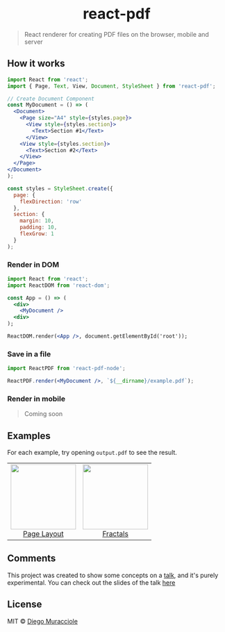 <big><h1 align="center">react-pdf</h1></big>

> React renderer for creating PDF files on the browser, mobile and server

## How it works

```jsx
import React from 'react';
import { Page, Text, View, Document, StyleSheet } from 'react-pdf';

// Create Document Component
const MyDocument = () => (
  <Document>
    <Page size="A4" style={styles.page}>
      <View style={styles.section}>
        <Text>Section #1</Text>
      </View>
    <View style={styles.section}>
      <Text>Section #2</Text>
    </View>
  </Page>
</Document>
);

const styles = StyleSheet.create({
  page: {
    flexDirection: 'row'
  },
  section: {
    margin: 10,
    padding: 10,
    flexGrow: 1
  }
);
```

### Render in DOM
```jsx
import React from 'react';
import ReactDOM from 'react-dom';

const App = () => (
  <div>
    <MyDocument />
  <div>
);

ReactDOM.render(<App />, document.getElementById('root'));
```

### Save in a file
```jsx
import ReactPDF from 'react-pdf-node';

ReactPDF.render(<MyDocument />, `${__dirname}/example.pdf`);
```

### Render in mobile
> Coming soon

## Examples
For each example, try opening `output.pdf` to see the result.

<table>
	<tbody>
		<tr>
			<td align="center" valign="top">
				<img width="150" height="150" src="https://github.com/diegomura/react-pdf/blob/master/examples/page-layout/thumb.png">
				<br>
				<a href="https://github.com/diegomura/react-pdf/tree/master/examples/page-layout/">Page Layout</a>
			</td>  
			<td align="center" valign="top">
				<img width="150" height="150" src="https://github.com/diegomura/react-pdf/blob/master/examples/fractals/thumb.png">
				<br>
				<a href="https://github.com/diegomura/react-pdf/tree/master/examples/fractals/">Fractals</a>
			</td>  
		</tr>
	</tbody>
</table>

## Comments
This project was created to show some concepts on a [talk](https://www.meetup.com/ReactJS-Uruguay/events/234567399/), and it's purely experimental. You can check out the slides of the talk [here](https://diegomura.github.io/think-react-slides/)

## License

MIT © [Diego Muracciole](http://github.com/diegomura)
